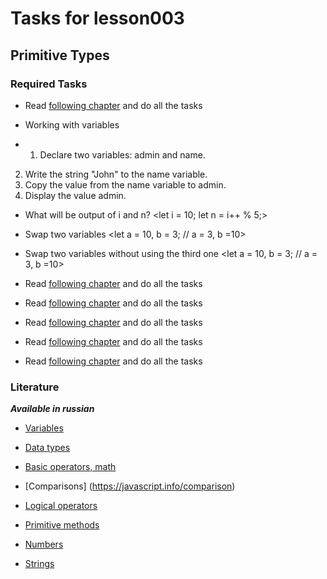 # Tasks for lesson003

## Primitive Types

### Required Tasks

* Read [following chapter](https://javascript.info/variables) and do all the tasks

* Working with variables

* 1. Declare two variables: admin and name.
2. Write the string "John" to the name variable.
3. Copy the value from the name variable to admin.
4. Display the value admin.

* What will be output of i and n?
<let i = 10;
let n = i++ % 5;>

* Swap two variables
<let a = 10,
b = 3;
// a = 3, b =10>

* Swap two variables without using the third one
<let a = 10,
b = 3;
// a = 3, b =10>

* Read [following chapter](https://javascript.info/types) and do all the tasks

* Read [following chapter](https://javascript.info/comparison) and do all the tasks

* Read [following chapter](https://javascript.info/logical-operators) and do all the tasks

* Read [following chapter](https://javascript.info/number) and do all the tasks

* Read [following chapter](https://javascript.info/string) and do all the tasks


### Literature

***Available in russian***

* [Variables](https://javascript.info/variables)

* [Data types](https://javascript.info/types)

* [Basic operators, math](https://javascript.info/operators)

* [Comparisons] (https://javascript.info/comparison)

* [Logical operators](https://javascript.info/logical-operators)

* [Primitive methods](https://javascript.info/primitives-methods)

* [Numbers](https://javascript.info/number)

* [Strings](https://javascript.info/string)






